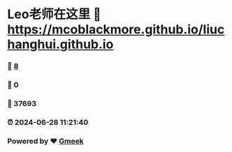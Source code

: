 # Leo老师在这里 :link: https://mcoblackmore.github.io/liuchanghui.github.io 
### :page_facing_up: [8](https://mcoblackmore.github.io/liuchanghui.github.io/tag.html) 
### :speech_balloon: 0 
### :hibiscus: 37693 
### :alarm_clock: 2024-06-28 11:21:40 
### Powered by :heart: [Gmeek](https://github.com/Meekdai/Gmeek)
